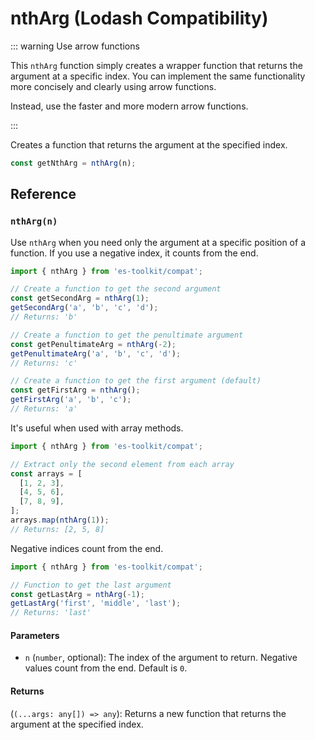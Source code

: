 # nthArg (Lodash Compatibility)

::: warning Use arrow functions

This `nthArg` function simply creates a wrapper function that returns the argument at a specific index. You can implement the same functionality more concisely and clearly using arrow functions.

Instead, use the faster and more modern arrow functions.

:::

Creates a function that returns the argument at the specified index.

```typescript
const getNthArg = nthArg(n);
```

## Reference

### `nthArg(n)`

Use `nthArg` when you need only the argument at a specific position of a function. If you use a negative index, it counts from the end.

```typescript
import { nthArg } from 'es-toolkit/compat';

// Create a function to get the second argument
const getSecondArg = nthArg(1);
getSecondArg('a', 'b', 'c', 'd');
// Returns: 'b'

// Create a function to get the penultimate argument
const getPenultimateArg = nthArg(-2);
getPenultimateArg('a', 'b', 'c', 'd');
// Returns: 'c'

// Create a function to get the first argument (default)
const getFirstArg = nthArg();
getFirstArg('a', 'b', 'c');
// Returns: 'a'
```

It's useful when used with array methods.

```typescript
import { nthArg } from 'es-toolkit/compat';

// Extract only the second element from each array
const arrays = [
  [1, 2, 3],
  [4, 5, 6],
  [7, 8, 9],
];
arrays.map(nthArg(1));
// Returns: [2, 5, 8]
```

Negative indices count from the end.

```typescript
import { nthArg } from 'es-toolkit/compat';

// Function to get the last argument
const getLastArg = nthArg(-1);
getLastArg('first', 'middle', 'last');
// Returns: 'last'
```

#### Parameters

- `n` (`number`, optional): The index of the argument to return. Negative values count from the end. Default is `0`.

#### Returns

(`(...args: any[]) => any`): Returns a new function that returns the argument at the specified index.
